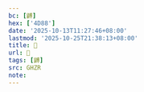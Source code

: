 ```yaml
---
bc: [䶈]
hex: ['4D88']
date: '2025-10-13T11:27:46+08:00'
lastmod: '2025-10-25T21:38:13+08:00'
title: 󰙬
url: 󰙬
tags: [䶈]
src: GHZR
note:
---
```

